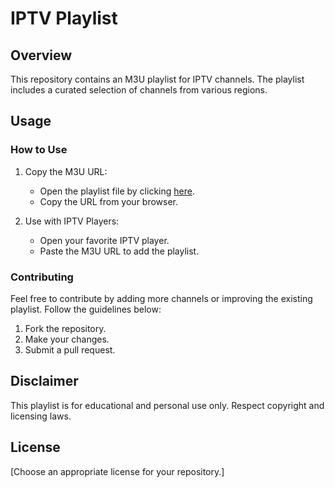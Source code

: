# IPTV Playlist

## Overview

This repository contains an M3U playlist for IPTV channels. The playlist includes a curated selection of channels from various regions.

## Usage

### How to Use

1. Copy the M3U URL:
   - Open the playlist file by clicking [here](link-to-raw-m3u-file).
   - Copy the URL from your browser.

2. Use with IPTV Players:
   - Open your favorite IPTV player.
   - Paste the M3U URL to add the playlist.



### Contributing

Feel free to contribute by adding more channels or improving the existing playlist. Follow the guidelines below:

1. Fork the repository.
2. Make your changes.
3. Submit a pull request.

## Disclaimer

This playlist is for educational and personal use only. Respect copyright and licensing laws.

## License

[Choose an appropriate license for your repository.]
